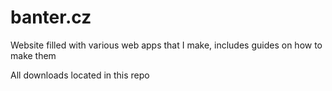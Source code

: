 # banter.cz
 Website filled with various web apps that I make, includes guides on how to make them 
 
 All downloads located in this repo


 
